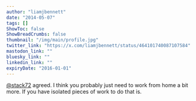 ```yaml
---
author: "liamjbennett"
date: "2014-05-07"
tags: []
ShowToc: false
ShowBreadCrumbs: false
thumbnail: "/img/main/profile.jpg"
twitter_link: "https://x.com/liamjbennett/status/464101740087107584"
mastodon_link: ""
bluesky_link: ""
linkedin_link: ""
expiryDate: "2016-01-01"
---
```


[@stack72](https://x.com/stack72) agreed. I think you probably just need to work from home a bit more. If you have isolated pieces of work to do that is.

